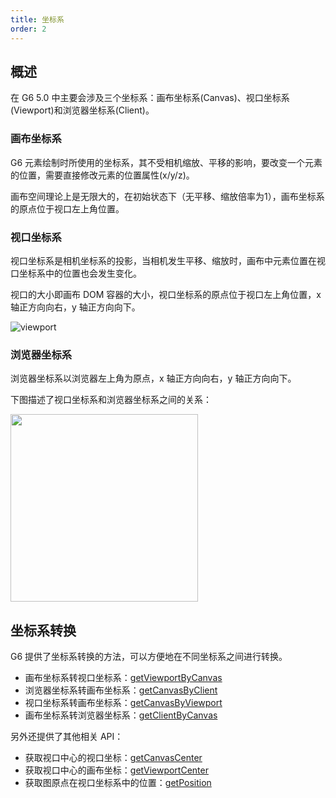 ```yaml
---
title: 坐标系
order: 2
---
```


## 概述

在 G6 5.0 中主要会涉及三个坐标系：画布坐标系(Canvas)、视口坐标系(Viewport)和浏览器坐标系(Client)。

### 画布坐标系

G6 元素绘制时所使用的坐标系，其不受相机缩放、平移的影响，要改变一个元素的位置，需要直接修改元素的位置属性(x/y/z)。

画布空间理论上是无限大的，在初始状态下（无平移、缩放倍率为1），画布坐标系的原点位于视口左上角位置。

### 视口坐标系

视口坐标系是相机坐标系的投影，当相机发生平移、缩放时，画布中元素位置在视口坐标系中的位置也会发生变化。

视口的大小即画布 DOM 容器的大小，视口坐标系的原点位于视口左上角位置，x 轴正方向向右，y 轴正方向向下。

![viewport](https://developer.mozilla.org/en-US/Web/API/Canvas_API/Tutorial/Drawing_shapes/canvas_default_grid.png)

### 浏览器坐标系

浏览器坐标系以浏览器左上角为原点，x 轴正方向向右，y 轴正方向向下。

下图描述了视口坐标系和浏览器坐标系之间的关系：

<img width="300" src="https://mdn.alipayobjects.com/huamei_qa8qxu/afts/img/A*HOcfToHFDIYAAAAAAAAAAAAADmJ7AQ/original" />

## 坐标系转换

G6 提供了坐标系转换的方法，可以方便地在不同坐标系之间进行转换。

- 画布坐标系转视口坐标系：[getViewportByCanvas](/api/graph/method#graphgetviewportbycanvaspoint)
- 浏览器坐标系转画布坐标系：[getCanvasByClient](/api/graph/method#graphgetcanvasbyclientpoint)
- 视口坐标系转画布坐标系：[getCanvasByViewport](/api/graph/method#graphgetcanvasbyviewportpoint)
- 画布坐标系转浏览器坐标系：[getClientByCanvas](/api/graph/method#graphgetclientbycanvaspoint)

另外还提供了其他相关 API：

- 获取视口中心的视口坐标：[getCanvasCenter](/api/graph/method#graphgetcanvascenter)
- 获取视口中心的画布坐标：[getViewportCenter](/api/graph/method#graphgetviewportcenter)
- 获取图原点在视口坐标系中的位置：[getPosition](/api/graph/method#graphgetposition)
